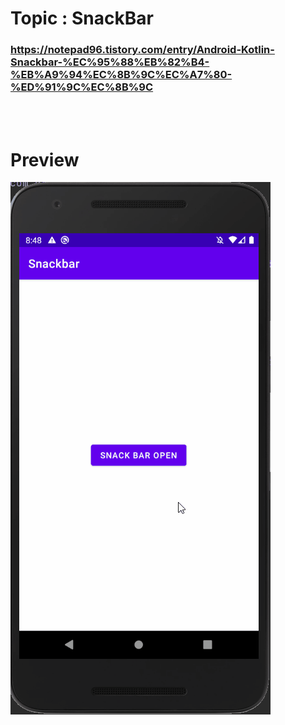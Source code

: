 # Topic : SnackBar


### https://notepad96.tistory.com/entry/Android-Kotlin-Snackbar-%EC%95%88%EB%82%B4-%EB%A9%94%EC%8B%9C%EC%A7%80-%ED%91%9C%EC%8B%9C


<br><br>

# Preview

![preview](preview.gif)
